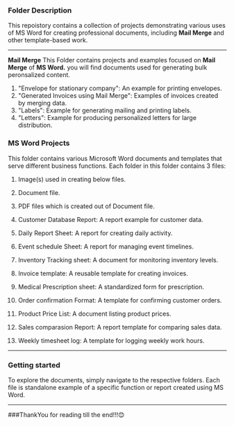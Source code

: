 ### **Folder Description**
This repoistory contains a collection of projects demonstrating various uses of MS Word for creating professional documents, including **Mail Merge** and other template-based work.

---

**Mail Merge**
This Folder contains projects and examples focused on **Mail Merge** of **MS Word.** you will find documents used for generating bulk peronsalized content.

1. "Envelope for stationary company": An example for printing envelopes.
2. "Generated Invoices using Mail Merge": Examples of invoices created by merging data.
3. "Labels": Example for generating mailing and printing labels.
4. "Letters": Example for producing personalized letters for large distribution.

### **MS Word Projects**
This folder contains various Microsoft Word documents and templates that serve different business functions. Each folder in this folder contains 3 files:
  1. Image(s) used in creating below files.
  2. Document file.
  3. PDF files which is created out of Document file.

1. Customer Database Report: A report example for customer data.
2. Daily Report Sheet: A report for creating daily activity.
3. Event schedule Sheet: A report for managing event timelines.
4. Inventory Tracking sheet: A document for monitoring inventory levels.
5. Invoice template: A reusable template for creating invoices.
6. Medical Prescription sheet: A standardized form for prescription.
7. Order confirmation Format: A template for confirming customer orders.
8. Product Price List: A document listing product prices.
9. Sales comparasion Report: A report template for comparing sales data.
10. Weekly timesheet log: A template for logging weekly work hours.

---

### Getting started
To explore the documents, simply navigate to the respective folders. Each file is standalone example of a specific function or report created using MS Word.

---

###ThankYou for reading till the end!!!😊
